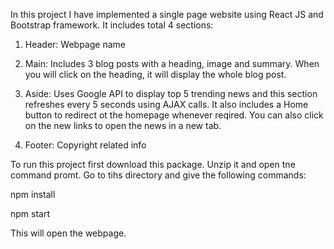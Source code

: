 In this project I have implemented a single page website using React JS and Bootstrap framework.
It includes total 4 sections:
1. Header: Webpage name

2. Main: Includes 3 blog posts with a heading, image and summary. When you will click on the heading, it will display the whole blog post.

3. Aside: Uses Google API to display top 5 trending news and this section refreshes every 5 seconds using AJAX calls. It also includes a Home button to redirect ot the homepage whenever reqired. You can also click on the new links to open the news in a new tab.

4. Footer: Copyright related info

To run this project first download this package.
Unzip it and open tne command promt.
Go to tihs directory and give the following commands:

npm install

npm start

This will open the webpage.
